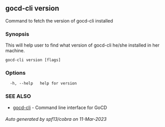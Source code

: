 ## gocd-cli version

Command to fetch the version of gocd-cli installed

### Synopsis

This will help user to find what version of gocd-cli he/she installed in her machine.

```
gocd-cli version [flags]
```

### Options

```
  -h, --help   help for version
```

### SEE ALSO

* [gocd-cli](gocd-cli.md)	 - Command line interface for GoCD

###### Auto generated by spf13/cobra on 11-Mar-2023
